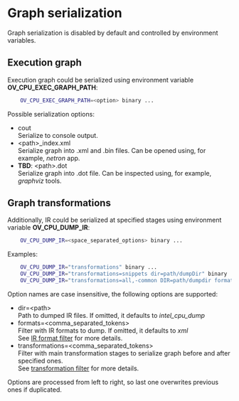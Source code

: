 # Graph serialization

Graph serialization is disabled by default and controlled by environment variables.

## Execution graph

Execution graph could be serialized using environment variable **OV_CPU_EXEC_GRAPH_PATH**:
```sh
    OV_CPU_EXEC_GRAPH_PATH=<option> binary ...
```
Possible serialization options:
* cout\
Serialize to console output.
* \<path\>_index.xml\
Serialize graph into .xml and .bin files. Can be opened using, for example, *netron* app.
* **TBD**: \<path\>.dot\
Serialize graph into .dot file. Can be inspected using, for example, *graphviz* tools.

## Graph transformations

Additionally, IR could be serialized at specified stages using environment variable **OV_CPU_DUMP_IR**:
```sh
    OV_CPU_DUMP_IR=<space_separated_options> binary ...
```

Examples:
```sh
    OV_CPU_DUMP_IR="transformations" binary ...
    OV_CPU_DUMP_IR="transformations=snippets dir=path/dumpDir" binary ...
    OV_CPU_DUMP_IR="transformations=all,-common DIR=path/dumpdir formats=svg,xml" binary ...
```

Option names are case insensitive, the following options are supported:
* dir=\<path\>\
Path to dumped IR files. If omitted, it defaults to *intel_cpu_dump*
* formats=<comma_separated_tokens>\
Filter with IR formats to dump. If omitted, it defaults to *xml*\
See [IR format filter](debug_caps_filters.md#ir-format-filter) for more details.
* transformations=<comma_separated_tokens>\
Filter with main transformation stages to serialize graph before and after specified ones.\
See [transformation filter](debug_caps_filters.md#transformation-filter) for more details.

Options are processed from left to right, so last one overwrites previous ones if duplicated.
